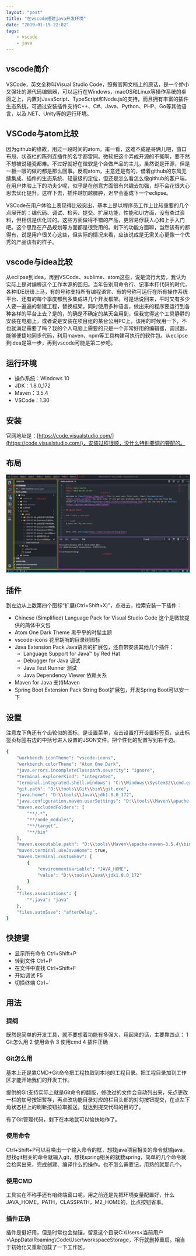 ```yaml
---
layout: "post"
title: "在vscode搭建java开发环境"
date: "2019-01-19 22:02"
tags:
    - vscode
    - java
---
```


## vscode简介

VSCode，英文全称叫Visual Studio Code，照搬官网文档上的原话，是一个娇小又强壮的源代码编辑器，可以运行在Windows，macOS和Linux等操作系统的桌面之上，内置对JavaScript、TypeScript和Node.js的支持，而且拥有丰富的插件生态系统，可通过安装插件支持C++、C#、Java、Python、PHP、Go等其他语言，以及.NET、Unity等的运行环境。

## VSCode与atom比较

因为github的缘故，用过一段时间的atom。甫一看，这难不成是哥俩儿吧，窗口布局、状态栏的陈列连插件的名字都雷同。微软把这个弄成开源的不冤啊，要不然不想被说碰瓷都难。不过好就好在微软是个会做产品的主儿，虽然说是开源，但是一板一眼的做的都是那么回事。反观atom，主意还是有的，借着github的东风无缝集成、插件的生态系统、轻量级的定位，但还是怎么看怎么像github的客户端，在用户体验上下的功夫少呢，似乎是在创意方面很有兴趣去加强，却不会花很大心思去优化提升。这样下去，插件越加越臃肿，迟早会塞成下一个eclipse。

VSCode在用户体验上表现得比较突出，基本上是以程序员工作上比较重要的几个点展开的：编代码、调试、检索、提交、扩展功能，性能和UI方面，没有查过资料，但相信是优化过的。这些方面做得不错的产品，更容易俘获人心和上手入门吧。这个思路在产品规划等方面都是很受用的。剩下的功能方面嘛，当然该有的都得有，说是用户很关心这些，但实际的情况来看，应该说成是无需关心更像一个优秀的产品该有的样子。

## vscode与idea比较

从eclipse到idea，再到VSCode、sublime、atom这些，说是流行大势，我认为实际上是对编程这个工作本源的回归。当年告别用命令行、记事本打代码的时代，各种IDE纷纷上马，有的号称支持所有编程语言、有的号称可运行在所有操作系统平台、还有的每个季度都到多集成进几个开发框架。可是话说回来，平时又有多少人要一遍遍的新建工程，替换框架，同时使用多种语言，做出来的程序要运行到各种各样的平台上去？是的，的确是不确定的某天会用到，但我觉得这个工具静静的安装在电脑上，或者说是安装在项目组的某台公用PC上，该用的时候用一下，不也就满足需要了吗？我的个人电脑上需要的只是一个非常好用的编辑器，调试器，能够便捷地同步代码，利用maven、npm等工具构建可执行的软件包。从eclipse到idea是第一步，再到vscode可能是第二步吧。

## 运行环境

* 操作系统：Windows 10
* JDK：1.8.0_172
* Maven：3.5.4
* VSCode：1.30

## 安装

官网地址是：[https://code.visualstudio.com/](https://code.visualstudio.com/)，安装过程很顺，没什么特别要调的要配的。

## 布局

![界面布局](2019-01-19-在vscode搭建java开发环境/201901192201.png)


## 插件

到左边从上数第四个图标“扩展(Ctrl+Shift+X)”，点进去，检索安装一下插件：

* Chinese (Simplified) Language Pack for Visual Studio Code 这个是微软提供的简体中文包
* Atom One Dark Theme 黑乎乎的时髦主题
* vscode-icons 花里胡哨的目录树图标
* Java Extension Pack Java语言的扩展包，还自带安装其他几个插件：
  * Language Support for Java™ by Red Hat
  * Debugger for Java 调试
  * Java Test Runner 测试
  * Java Dependency Viewer 依赖关系
* Maven for Java 支持Maven
* Spring Boot Extension Pack String Boot扩展包，开发Spring Boot可以安一下

## 设置

注意左下角还有个齿轮似的图标，是设置菜单，点击设置打开设置标签页，点击标签页标签右边的中括号进入设置的JSON文件。把个性化的配置写到右半边。

``` bash
{
    "workbench.iconTheme": "vscode-icons",
    "workbench.colorTheme": "Atom One Dark",
    "java.errors.incompleteClasspath.severity": "ignore",
    "terminal.explorerKind": "integrated",
    "terminal.integrated.shell.windows": "C:\\Windows\\System32\\cmd.exe",
    "git.path": "D:\\tools\\Git\\bin\\git.exe",
    "java.home": "D:\\tools\\Java\\jdk1.8.0_172",
    "java.configuration.maven.userSettings": "D:\\tools\\Maven\\apache-maven-3.5.4\\conf\\settings.xml",
    "maven.excludedFolders": [
        "**/.*",
        "**/node_modules",
        "**/target",
        "**/bin"
    ],
    "maven.executable.path": "D:\\tools\\Maven\\apache-maven-3.5.4\\bin\\mvn.cmd",
    "maven.terminal.useJavaHome": true,
    "maven.terminal.customEnv": [
        {
            "environmentVariable": "JAVA_HOME",
            "value": "D:\\tools\\Java\\jdk1.8.0_172"
        }
    ],
    "files.associations": {
        "*.java": "java"
    },
    "files.autoSave": "afterDelay",
}
```

## 快捷键

* 显示所有命令 Ctrl+Shift+P
* 转到文件 Ctrl+P
* 在文件中查找 Ctrl+Shift+F
* 开始调试 F5
* 切换终端 Ctrl+`

## 用法

### 提纲

既然是简单的开发工具，就不要想着功能有多强大，用起来的话，主要靠四点：
1 Git怎么用
2 使用命令
3 使用cmd
4 插件正确

### Git怎么用

基本上还是靠CMD+Git命令把工程拉取到本地的工程目录。把工程目录加到工作区才能开始我们的开发工作。

提供的Git支持实际上就是Git命令的翻版，修改过的文件会自动列出来，先点更改一栏的加号按钮暂存，再点改功能目录对应的栏目头部的对勾按钮提交，在点左下角状态栏上的刷新按钮拉取推送，就达到提交代码的目的了。

有了Git管理代码，剩下在本地就可以愉快地作了。

### 使用命令

Ctrl+Shift+P可以召唤出一个输入命令的框，想找java项目相关的命令就输java，想找git相关的命令就输入git，想找spring相关的就数spring，简单的几个命令就会检索出来，完成创建、编译什么的操作。也不怎么需要记，用熟的就那几个。

### 使用CMD

工具实在不称手还有咱终端窗口呢，用之前还是先把环境变量配置好，什么JAVA_HOME，PATH，CLASSPATH，M2_HOME的，比点按钮省事。

### 插件正确

插件是挺好用，但是时常也会抛锚，留意这个目录C:\Users\<当前用户>\AppData\Roaming\Code\User\workspaceStorage，不行就删掉重启。相当于初始化又重新加载了一下工作区。